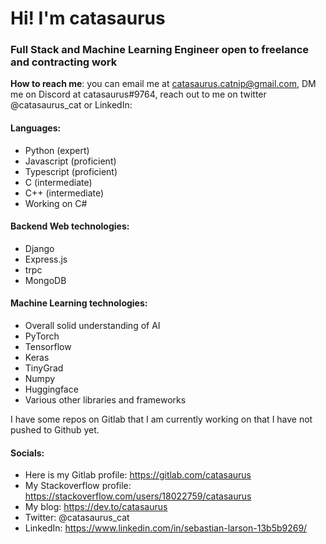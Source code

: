 # Hi! I'm catasaurus

### Full Stack and Machine Learning Engineer open to freelance and contracting work

**How to reach me**: you can email me at catasaurus.catnip@gmail.com, DM me on Discord at catasaurus#9764, reach out to me on twitter @catasaurus_cat or LinkedIn: 

#### Languages:
 - Python (expert)
 - Javascript (proficient)
 - Typescript (proficient)
 - C (intermediate)
 - C++ (intermediate)
 - Working on C#
 
 #### Backend Web technologies:
 - Django
 - Express.js
 - trpc
 - MongoDB

#### Machine Learning technologies:
- Overall solid understanding of AI
- PyTorch
- Tensorflow
- Keras
- TinyGrad
- Numpy
- Huggingface
- Various other libraries and frameworks

I have some repos on Gitlab that I am currently working on that I have not pushed to Github yet.

#### Socials:
- Here is my Gitlab profile: https://gitlab.com/catasaurus
- My Stackoverflow profile: https://stackoverflow.com/users/18022759/catasaurus
- My blog: https://dev.to/catasaurus
- Twitter: @catasaurus_cat
- LinkedIn: https://www.linkedin.com/in/sebastian-larson-13b5b9269/
